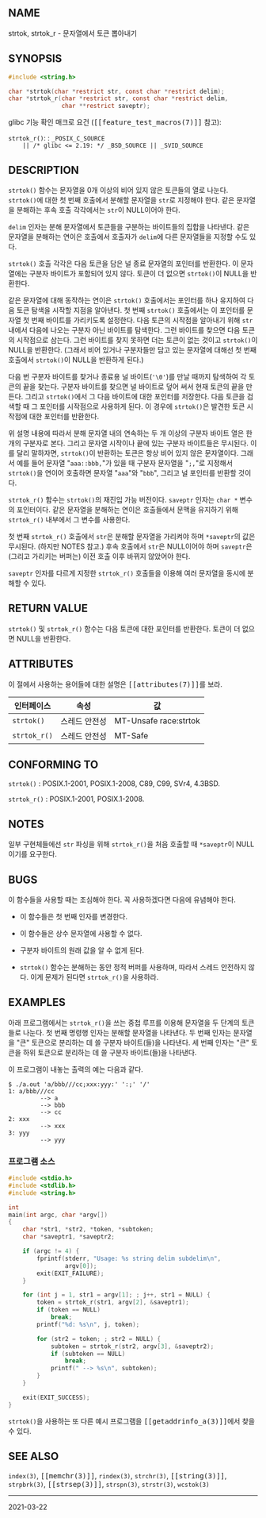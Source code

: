 ## NAME

strtok, strtok_r - 문자열에서 토큰 뽑아내기

## SYNOPSIS

```c
#include <string.h>

char *strtok(char *restrict str, const char *restrict delim);
char *strtok_r(char *restrict str, const char *restrict delim,
               char **restrict saveptr);
```

glibc 기능 확인 매크로 요건 (<tt>[[feature_test_macros(7)]]</tt> 참고):

`strtok_r()`:
:   `_POSIX_C_SOURCE`<br>
    `    || /* glibc <= 2.19: */ _BSD_SOURCE || _SVID_SOURCE`

## DESCRIPTION

`strtok()` 함수는 문자열을 0개 이상의 비어 있지 않은 토큰들의 열로 나눈다. `strtok()`에 대한 첫 번째 호출에서 분해할 문자열을 `str`로 지정해야 한다. 같은 문자열을 분해하는 후속 호출 각각에서는 `str`이 NULL이어야 한다.

`delim` 인자는 분해 문자열에서 토큰들을 구분하는 바이트들의 집합을 나타낸다. 같은 문자열을 분해하는 연이은 호출에서 호출자가 `delim`에 다른 문자열들을 지정할 수도 있다.

`strtok()` 호출 각각은 다음 토큰을 담은 널 종료 문자열의 포인터를 반환한다. 이 문자열에는 구분자 바이트가 포함되어 있지 않다. 토큰이 더 없으면 `strtok()`이 NULL을 반환한다.

같은 문자열에 대해 동작하는 연이은 `strtok()` 호출에서는 포인터를 하나 유지하여 다음 토큰 탐색을 시작할 지점을 알아낸다. 첫 번째 `strtok()` 호출에서는 이 포인터를 문자열 첫 번째 바이트를 가리키도록 설정한다. 다음 토큰의 시작점을 알아내기 위해 `str` 내에서 다음에 나오는 구분자 아닌 바이트를 탐색한다. 그런 바이트를 찾으면 다음 토큰의 시작점으로 삼는다. 그런 바이트를 찾지 못하면 더는 토큰이 없는 것이고 `strtok()`이 NULL을 반환한다. (그래서 비어 있거나 구분자들만 담고 있는 문자열에 대해선 첫 번째 호출에서 `strtok()`이 NULL을 반환하게 된다.)

다음 번 구분자 바이트를 찾거나 종료용 널 바이트(`'\0'`)를 만날 때까지 탐색하여 각 토큰의 끝을 찾는다. 구분자 바이트를 찾으면 널 바이트로 덮어 써서 현재 토큰의 끝을 만든다. 그리고 `strtok()`에서 그 다음 바이트에 대한 포인터를 저장한다. 다음 토큰을 검색할 때 그 포인터를 시작점으로 사용하게 된다. 이 경우에 `strtok()`은 발견한 토큰 시작점에 대한 포인터를 반환한다.

위 설명 내용에 따라서 분해 문자열 내의 연속하는 두 개 이상의 구분자 바이트 열은 한 개의 구분자로 본다. 그리고 문자열 시작이나 끝에 있는 구분자 바이트들은 무시된다. 이를 달리 말하자면, `strtok()`이 반환하는 토큰은 항상 비어 있지 않은 문자열이다. 그래서 예를 들어 문자열 "`aaa::bbb,`"가 있을 때 구분자 문자열을 "`;,`"로 지정해서 `strtok()`을 연이어 호출하면 문자열 "`aaa`"와 "`bbb`", 그리고 널 포인터를 반환할 것이다.

`strtok_r()` 함수는 `strtok()`의 재진입 가능 버전이다. `saveptr` 인자는 `char *` 변수의 포인터이다. 같은 문자열을 분해하는 연이은 호출들에서 문맥을 유지하기 위해 `strtok_r()` 내부에서 그 변수를 사용한다.

첫 번째 `strtok_r()` 호출에서 `str`은 분해할 문자열을 가리켜야 하며 `*saveptr`의 값은 무시된다. (하지만 NOTES 참고.) 후속 호출에서 `str`은 NULL이어야 하며 `saveptr`은 (그리고 가리키는 버퍼는) 이전 호출 이후 바뀌지 않았어야 한다.

`saveptr` 인자를 다르게 지정한 `strtok_r()` 호출들을 이용해 여러 문자열을 동시에 분해할 수 있다.

## RETURN VALUE

`strtok()` 및 `strtok_r()` 함수는 다음 토큰에 대한 포인터를 반환한다. 토큰이 더 없으면 NULL을 반환한다.

## ATTRIBUTES

이 절에서 사용하는 용어들에 대한 설명은 <tt>[[attributes(7)]]</tt>를 보라.

| 인터페이스 | 속성 | 값 |
| --- | --- | --- |
| `strtok()` | 스레드 안전성 | MT-Unsafe race:strtok |
| `strtok_r()` | 스레드 안전성 | MT-Safe |

## CONFORMING TO

`strtok()`
:   POSIX.1-2001, POSIX.1-2008, C89, C99, SVr4, 4.3BSD.

`strtok_r()`
:   POSIX.1-2001, POSIX.1-2008.

## NOTES

일부 구현체들에선 `str` 파싱을 위해 `strtok_r()`을 처음 호출할 때 `*saveptr`이 NULL이기를 요구한다.

## BUGS

이 함수들을 사용할 때는 조심해야 한다. 꼭 사용하겠다면 다음에 유념해야 한다.

* 이 함수들은 첫 번째 인자를 변경한다.

* 이 함수들은 상수 문자열에 사용할 수 없다. 

* 구분자 바이트의 원래 값을 알 수 없게 된다.

* `strtok()` 함수는 분해하는 동안 정적 버퍼를 사용하며, 따라서 스레드 안전하지 않다. 이게 문제가 된다면 `strtok_r()`을 사용하라.

## EXAMPLES

아래 프로그램에서는 `strtok_r()`을 쓰는 중첩 루프를 이용해 문자열을 두 단계의 토큰들로 나눈다. 첫 번째 명령행 인자는 분해할 문자열을 나타낸다. 두 번째 인자는 문자열을 "큰" 토큰으로 분리하는 데 쓸 구분자 바이트(들)을 나타낸다. 세 번째 인자는 "큰" 토큰을 하위 토큰으로 분리하는 데 쓸 구분자 바이트(들)을 나타낸다.

이 프로그램이 내놓는 출력의 예는 다음과 같다.

```text
$ ./a.out 'a/bbb///cc;xxx:yyy:' ':;' '/'
1: a/bbb///cc
         --> a
         --> bbb
         --> cc
2: xxx
         --> xxx
3: yyy
         --> yyy
```

### 프로그램 소스

```c
#include <stdio.h>
#include <stdlib.h>
#include <string.h>

int
main(int argc, char *argv[])
{
    char *str1, *str2, *token, *subtoken;
    char *saveptr1, *saveptr2;

    if (argc != 4) {
        fprintf(stderr, "Usage: %s string delim subdelim\n",
                argv[0]);
        exit(EXIT_FAILURE);
    }

    for (int j = 1, str1 = argv[1]; ; j++, str1 = NULL) {
        token = strtok_r(str1, argv[2], &saveptr1);
        if (token == NULL)
            break;
        printf("%d: %s\n", j, token);

        for (str2 = token; ; str2 = NULL) {
            subtoken = strtok_r(str2, argv[3], &saveptr2);
            if (subtoken == NULL)
                break;
            printf(" --> %s\n", subtoken);
        }
    }

    exit(EXIT_SUCCESS);
}
```

`strtok()`을 사용하는 또 다른 예시 프로그램을 <tt>[[getaddrinfo_a(3)]]</tt>에서 찾을 수 있다.

## SEE ALSO

`index(3)`, <tt>[[memchr(3)]]</tt>, `rindex(3)`, `strchr(3)`, <tt>[[string(3)]]</tt>, `strpbrk(3)`, <tt>[[strsep(3)]]</tt>, `strspn(3)`, `strstr(3)`, `wcstok(3)`

----

2021-03-22
